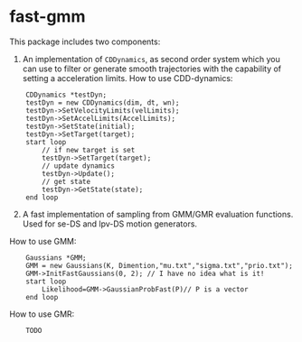 # fast-gmm

This package includes two components:
1. An implementation of ```CDDynamics```, as second order system which you can use to filter or generate smooth trajectories with the capability of setting a acceleration limits. 
How to use CDD-dynamics:  
```
	CDDynamics *testDyn;  
	testDyn = new CDDynamics(dim, dt, wn);  
	testDyn->SetVelocityLimits(velLimits);  
	testDyn->SetAccelLimits(AccelLimits);  
	testDyn->SetState(initial);  
	testDyn->SetTarget(target);  
	start loop  
		// if new target is set  
		testDyn->SetTarget(target);  
		// update dynamics  
		testDyn->Update();  
		// get state  
		testDyn->GetState(state);  
	end loop  
```

2. A fast implementation of sampling from GMM/GMR evaluation functions. Used for se-DS and lpv-DS motion generators.

How to use GMM:  
```
	Gaussians *GMM;
	GMM = new Gaussians(K, Dimention,"mu.txt","sigma.txt","prio.txt");  
	GMM->InitFastGaussians(0, 2); // I have no idea what is it!  
	start loop  
		Likelihood=GMM->GaussianProbFast(P)// P is a vector
	end loop  
```
How to use GMR:  
```
 	TODO
```
